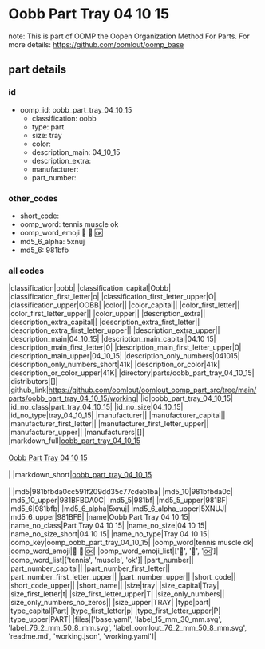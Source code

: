 # Oobb Part Tray 04 10 15  

note: This is part of OOMP the Oopen Organization Method For Parts. For more details: https://github.com/oomlout/oomp_base

##  part details





### id
* oomp_id: oobb_part_tray_04_10_15
  * classification: oobb
  * type: part
  * size: tray
  * color: 
  * description_main: 04_10_15
  * description_extra: 
  * manufacturer: 
  * part_number: 

### other_codes
* short_code: 
* oomp_word: tennis muscle ok
* oomp_word_emoji :tennis: :muscle: :ok:
* md5_6_alpha: 5xnuj
* md5_6: 981bfb

### all codes 
|classification|oobb|
|classification_capital|Oobb|
|classification_first_letter|o|
|classification_first_letter_upper|O|
|classification_upper|OOBB|
|color||
|color_capital||
|color_first_letter||
|color_first_letter_upper||
|color_upper||
|description_extra||
|description_extra_capital||
|description_extra_first_letter||
|description_extra_first_letter_upper||
|description_extra_upper||
|description_main|04_10_15|
|description_main_capital|04.10 15|
|description_main_first_letter|0|
|description_main_first_letter_upper|0|
|description_main_upper|04_10_15|
|description_only_numbers|041015|
|description_only_numbers_short|41k|
|description_or_color|41k|
|description_or_color_upper|41K|
|directory|parts/oobb_part_tray_04_10_15|
|distributors|[]|
|github_link|https://github.com/oomlout/oomlout_oomp_part_src/tree/main/parts/oobb_part_tray_04_10_15/working|
|id|oobb_part_tray_04_10_15|
|id_no_class|part_tray_04_10_15|
|id_no_size|04_10_15|
|id_no_type|tray_04_10_15|
|manufacturer||
|manufacturer_capital||
|manufacturer_first_letter||
|manufacturer_first_letter_upper||
|manufacturer_upper||
|manufacturers|[]|
|markdown_full|[oobb_part_tray_04_10_15](https://github.com/oomlout/oomlout_oomp_part_src/tree/main/parts/oobb_part_tray_04_10_15/working)<br>[](https://github.com/oomlout/oomlout_oomp_part_src/tree/main/parts/oobb_part_tray_04_10_15/working)<br>[Oobb Part Tray 04 10 15](https://github.com/oomlout/oomlout_oomp_part_src/tree/main/parts/oobb_part_tray_04_10_15/working)<br><br>|
|markdown_short|[oobb_part_tray_04_10_15](https://github.com/oomlout/oomlout_oomp_part_src/tree/main/parts/oobb_part_tray_04_10_15/working)<br><br>|
|md5|981bfbda0cc591f209dd35c77cdeb1ba|
|md5_10|981bfbda0c|
|md5_10_upper|981BFBDA0C|
|md5_5|981bf|
|md5_5_upper|981BF|
|md5_6|981bfb|
|md5_6_alpha|5xnuj|
|md5_6_alpha_upper|5XNUJ|
|md5_6_upper|981BFB|
|name|Oobb Part Tray 04 10 15|
|name_no_class|Part Tray 04 10 15|
|name_no_size|04 10 15|
|name_no_size_short|04 10 15|
|name_no_type|Tray 04 10 15|
|oomp_key|oomp_oobb_part_tray_04_10_15|
|oomp_word|tennis muscle ok|
|oomp_word_emoji|:tennis: :muscle: :ok:|
|oomp_word_emoji_list|[':tennis:', ':muscle:', ':ok:']|
|oomp_word_list|['tennis', 'muscle', 'ok']|
|part_number||
|part_number_capital||
|part_number_first_letter||
|part_number_first_letter_upper||
|part_number_upper||
|short_code||
|short_code_upper||
|short_name||
|size|tray|
|size_capital|Tray|
|size_first_letter|t|
|size_first_letter_upper|T|
|size_only_numbers||
|size_only_numbers_no_zeros||
|size_upper|TRAY|
|type|part|
|type_capital|Part|
|type_first_letter|p|
|type_first_letter_upper|P|
|type_upper|PART|
|files|['base.yaml', 'label_15_mm_30_mm.svg', 'label_76_2_mm_50_8_mm.svg', 'label_oomlout_76_2_mm_50_8_mm.svg', 'readme.md', 'working.json', 'working.yaml']|
